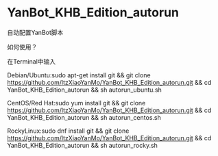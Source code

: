 # YanBot_KHB_Edition_autorun
自动配置YanBot脚本

如何使用？

在Terminal中输入

Debian/Ubuntu:sudo apt-get install git && git clone https://github.com/ltzXiaoYanMo/YanBot_KHB_Edition_autorun.git && cd YanBot_KHB_Edition_autorun && sh autorun_ubuntu.sh



CentOS/Red Hat:sudo yum install git && git clone https://github.com/ltzXiaoYanMo/YanBot_KHB_Edition_autorun.git && cd YanBot_KHB_Edition_autorun && sh autorun_centos.sh



RockyLinux:sudo dnf install git && git clone https://github.com/ltzXiaoYanMo/YanBot_KHB_Edition_autorun.git && cd YanBot_KHB_Edition_autorun && sh autorun_rocky.sh
